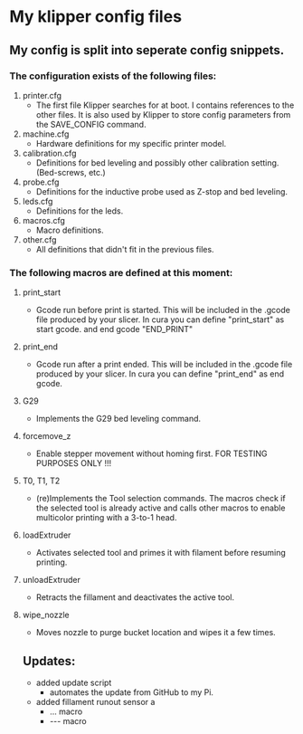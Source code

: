 # My klipper config files

## My config is split into seperate config snippets.

### The configuration exists of the following files:

1. printer.cfg
   - The first file Klipper searches for at boot. I contains references to the other files.
   It is also used by Klipper to store config parameters from the SAVE_CONFIG command.
2. machine.cfg
   - Hardware definitions for my specific printer model.
3. calibration.cfg
   - Definitions for bed leveling and possibly other calibration setting. (Bed-screws, etc.)   
4. probe.cfg
   - Definitions for the inductive probe used as Z-stop and bed leveling.
5. leds.cfg
   - Definitions for the leds.   
6. macros.cfg
   - Macro definitions.   
7. other.cfg
   - All definitions that didn't fit in the previous files.

### The following macros are defined at this moment:

1. print_start
   - Gcode run before print is started. This will be included in the .gcode file produced by your slicer. In cura you can define "print_start" as start gcode. and end gcode "END_PRINT"
2. print_end
   - Gcode run after a print ended. This will be included in the .gcode file produced by your slicer. In cura you can define "print_end" as end gcode.
3. G29
   - Implements the G29 bed leveling command.
4. forcemove_z
   - Enable stepper movement without homing first. FOR TESTING PURPOSES ONLY !!!
5. T0, T1, T2
   - (re)Implements the Tool selection commands. The macros check if the selected tool is already active and calls other macros to enable multicolor printing with a 3-to-1 head.
6. loadExtruder
   - Activates selected tool and primes it with filament before resuming printing.
7. unloadExtruder
   - Retracts the fillament and deactivates the active tool.
8. wipe_nozzle
   - Moves nozzle to purge bucket location and wipes it a few times.

   ## Updates:
   - added update script
     -  automates the update from GitHub to my Pi.
   - added fillament runout sensor a
     - ... macro
     - --- macro
